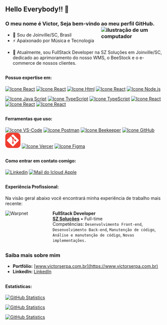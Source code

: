 <link rel="stylesheet" href="https://cdn.jsdelivr.net/gh/devicons/devicon@v2.15.1/devicon.min.css">

## Hello Everybody!! 👋
### O meu nome é Victor, Seja bem-vindo ao meu perfil GitHub. <img src="https://raw.githubusercontent.com/MicaelliMedeiros/micaellimedeiros/master/image/computer-illustration.png" alt="ilustração de um computador" min-width="200px" max-width="200px" width="200px" align="right">

- 🔰  Sou de Joinville/SC, Brasil
- ⚡ Apaixonado por Música e Tecnologia
<!-- - 🧠 Estudante de Desenvolvimento de Software na Cubos Academy -->
- 🏦 Atualmente, sou FullStack Developer na SZ Soluções em Joinville/SC, dedicado ao aprimoramento do nosso WMS, o BeeStock e o e-commerce de nossos clientes.

##

#### Possuo expertise em:
[<img height="48px" width="48px" alt="Icone React" src="https://skillicons.dev/icons?i=react"/>](https://pt-br.react.dev)
[<img height="48px" width="48px" alt="Icone React" src="https://skillicons.dev/icons?i=nextjs"/>](https://nextjs.org/)
[<img height="48px" width="48px" alt="Icone Html" src="https://skillicons.dev/icons?i=tailwind"/>](https://tailwindcss.com/)
[<img height="48px" width="48px" alt="Icone React" src="https://skillicons.dev/icons?i=styledcomponents	"/>](https://www.styled-components.com/)
[<img height="48px" width="48px" alt="Icone Node.js" src="https://skillicons.dev/icons?i=nodejs"/>](https://nodejs.org)

[<img height="48px" width="48px" alt="Icone Java Script" src="https://skillicons.dev/icons?i=js"/>](https://developer.mozilla.org/pt-BR/docs/Web/JavaScript)
[<img height="48px" width="48px" alt="Icone TypeScript" src="https://skillicons.dev/icons?i=ts"/>](https://www.typescriptlang.org/pt/)
[<img height="48px" width="48px" alt="Icone TypeScript" src="https://skillicons.dev/icons?i=jest"/>](https://jestjs.io/pt-BR/)
[<img height="48px" width="48px" alt="Icone React" src="https://skillicons.dev/icons?i=prisma"/>](https://www.prisma.io/)
[<img height="48px" width="48px" alt="Icone React" src="https://skillicons.dev/icons?i=redux"/>](https://redux.js.org/)
[<img height="48px" width="48px" alt="Icone React" src="https://skillicons.dev/icons?i=mysql"/>](https://www.mysql.com/)



##

#### Ferramentas que uso:
[<img height="48px" width="48px" alt="Icone VS-Code" src="https://skillicons.dev/icons?i=vscode"/>](https://code.visualstudio.com)
[<img height="48px" width="48px" alt="Icone Postman" src="https://i.postimg.cc/QNyBTNVk/postman.png"/>](https://www.postman.com)
[<img height="48px" width="48px" alt="Icone Beekeeper" src="https://i.postimg.cc/j5sT81d4/beekeeperstudio.png"/>](https://www.beekeeperstudio.io)
[<img height="48px" width="48px" alt="Icone GitHub" src="https://skillicons.dev/icons?i=github"/>](https://github.com/)
[<img height="48px" width="48px" alt="Icone Git" src="https://raw.githubusercontent.com/tandpfun/skill-icons/main/icons/Git.svg"/>](https://git-scm.com)
[<img height="48px" width="48px" alt="Icone Vercer" src="https://skillicons.dev/icons?i=vercel"/>](https://vercel.com)
[<img height="48px" width="48px" alt="Icone Figma" src="https://skillicons.dev/icons?i=figma"/>](https://www.figma.com)

##

#### Como entrar em contato comigo:
[<img alt="Linkedin" src="https://img.shields.io/badge/-linkedin-%230077B5?style=for-the-badge&logo=linkedin&logoColor=white"/>](https://www.linkedin.com/in/israelltulio)
[<img alt="Mail do Icloud Apple" src="https://img.shields.io/badge/mail-FFFFFF?style=for-the-badge&logo=apple&logoColor=black"/>](mailto:israelltulio@icloud.com)

##

#### Experiência Profissional:
Na visão geral abaixo você encontrará minha experiência de trabalho mais recente:

[<img align="left" height="94px" width="150px" alt="Warpnet" src="https://i.postimg.cc/v85c8YjN/Prancheta-3.png"/>](https://szsolucoes.com.br)
**FullStack Developer** \
[**SZ Soluções**](https://szsolucoes.com.br) • Full-time \
Competências: `Desenvolvimento Front-end`, `Desenvolvimento Back-end`, `Manutenção de código`, 
<br/> `Análise e manutenção de código`, `Novas implementações.`

##

### Saiba mais sobre mim

- **Portfólio:** [www.victorserpa.com.br](https://www.victorserpa.com.br)
- **LinkedIn:** [LinkedIn](https://www.linkedin.com/in/victorserpa/)

##

#### Estatísticas:
[<img height="180px" alt="GitHub Statistics" src="https://github-readme-stats.vercel.app/api/top-langs/?username=victorserpa&layout=compact&langs_count=7&theme=radical"/>](https://github.com/)

[<img height="153px" alt="GitHub Statistics" src="http://github-readme-streak-stats.herokuapp.com/?user=victorserpa&amp;theme=radical"/>](https://github.com/)

[<img height="180px" alt="GitHub Statistics" src="https://github-readme-stats.vercel.app/api/?username=victorserpa&show_icons=true&include_all_commits=true&theme=radical"/>](https://github.com/)
